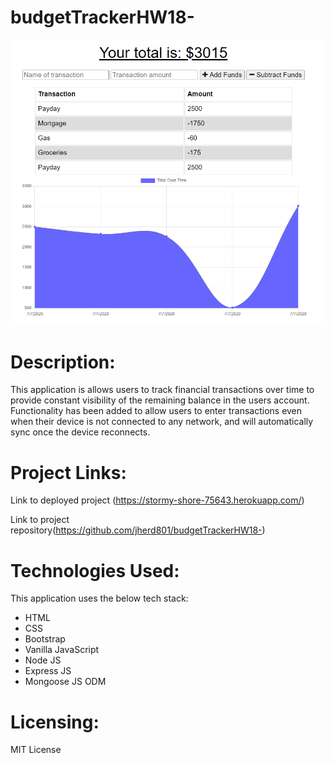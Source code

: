# budgetTrackerHW18-

![Image description](https://github.com/jherd801/budgetTrackerHW18-/blob/master/assets/budgetTracker.png)

# Description:
This application is allows users to track financial transactions over time to provide constant visibility of the remaining balance in the users account. Functionality has been added to allow users to enter transactions even when their device is not connected to any network, and will automatically sync once the device reconnects.

# Project Links:
Link to deployed project (https://stormy-shore-75643.herokuapp.com/)

Link to project repository(https://github.com/jherd801/budgetTrackerHW18-)

# Technologies Used:
This application uses the below tech stack:
- HTML
- CSS
- Bootstrap
- Vanilla JavaScript
- Node JS
- Express JS
- Mongoose JS ODM

# Licensing:
MIT License
